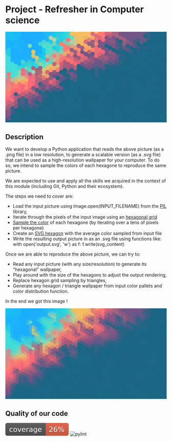 # Project - Refresher in Computer science

![The basic wallpaper](https://github.com/olithub/RCS_project/blob/main/data/wallpaper.jpg?raw=true)

## Description

We want to develop a Python application that reads the above picture (as a .png file) in a low resolution, to generate a scalable version (as a .svg file) that can be used as a high-resolution wallpaper for your computer. To do so, we intend to sample the colors of each hexagone to reproduce the same picture.

We are expected to use and apply all the skills we acquired in the context of this module (including Git, Python and their ecosystem).

The steps we need to cover are:

- Load the input picture using Image.open(INPUT_FILENAME) from the [PIL](https://he-arc.github.io/livre-python/pillow/index.html) library,
- Iterate through the pixels of the input image using an [hexagonal grid](https://www.redblobgames.com/grids/hexagons/)
- [Sample the color](https://www.geeksforgeeks.org/python-pil-getpixel-method/) of each hexagone (by iterating over a tens of pixels per hexagone)
- Create an [SVG hexagon](https://www.tutorialscampus.com/html5/svg-draw-hexagon.htm) with the average color sampled from input file
- Write the resulting output picture in as an .svg file using functions like:
    with open('output.svg', 'w') as f:
        f.write(svg_content)

Once we are able to reproduce the above picture, we can try to:

- Read any input picture (with any size/resolution) to generate its “hexagonal” wallpaper,
- Play around with the size of the hexagons to adjust the output rendering,
- Replace hexagon grid sampling by triangles,
- Generate any hexagon / triangle wallpaper from input color pallets and color distribution function.

In the end we got this image !

![Our beautiful wallpaper](https://github.com/olithub/RCS_project/blob/main/data/wallpaper_10_hexagonal_grid2.png?raw=true)

## Quality of our code

![Coverage](https://github.com/olithub/RCS_project/blob/main/coverage.svg?raw=true)
![pylint](https://img.shields.io/badge/pylint-10.00-brightgreen?logo=python&logoColor=white)
